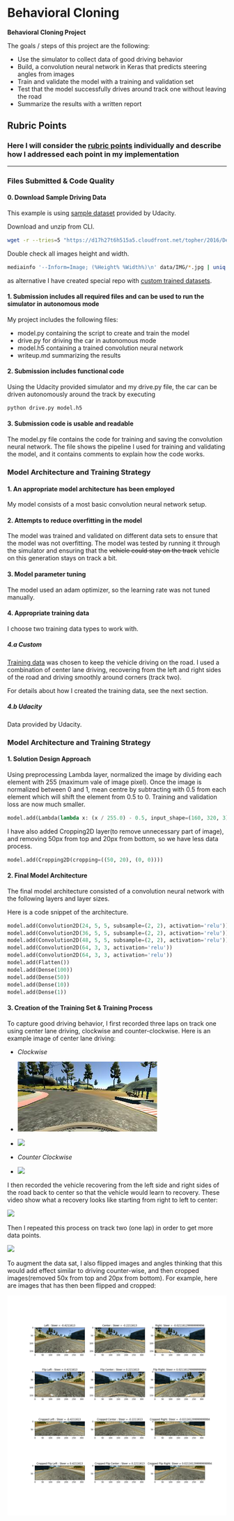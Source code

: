 # **Behavioral Cloning**

**Behavioral Cloning Project**

The goals / steps of this project are the following:

* Use the simulator to collect data of good driving behavior
* Build, a convolution neural network in Keras that predicts steering angles from images
* Train and validate the model with a training and validation set
* Test that the model successfully drives around track one without leaving the road
* Summarize the results with a written report

[//]: # (Image References)

[image1]: ./../examples/center.jpg
[image2]: ./../examples/dataset.png "Dataset"

## Rubric Points

### Here I will consider the [rubric points](https://review.udacity.com/#!/rubrics/432/view) individually and describe how I addressed each point in my implementation

---

### Files Submitted & Code Quality

#### 0. Download Sample Driving Data

This example is using [sample dataset](https://d17h27t6h515a5.cloudfront.net/topher/2016/December/584f6edd_data/data.zip) provided by Udacity.

Download and unzip from CLI.

```sh
wget -r --tries=5 "https://d17h27t6h515a5.cloudfront.net/topher/2016/December/584f6edd_data/data.zip" && unzip data.zip
```

Double check all images height and width.

```sh
mediainfo '--Inform=Image; (%Height% %Width%)\n' data/IMG/*.jpg | uniq
```

as alternative I have created special repo with [custom trained datasets](https://github.com/Horki/behavioral_data).

#### 1. Submission includes all required files and can be used to run the simulator in autonomous mode

My project includes the following files:

* model.py containing the script to create and train the model
* drive.py for driving the car in autonomous mode
* model.h5 containing a trained convolution neural network
* writeup.md summarizing the results

#### 2. Submission includes functional code

Using the Udacity provided simulator and my drive.py file, the car can be driven autonomously around the track by executing

```sh
python drive.py model.h5
```

#### 3. Submission code is usable and readable

The model.py file contains the code for training and saving the convolution neural network. The file shows the pipeline I used for training and validating the model, and it contains comments to explain how the code works.

### Model Architecture and Training Strategy

#### 1. An appropriate model architecture has been employed

My model consists of a most basic convolution neural network setup.
<!--
My model consists of a convolution neural network with 3x3 filter sizes and depths between 32 and 128 (model.py lines 18-24)

The model includes RELU layers to introduce nonlinearity (code line 20), and the data is normalized in the model using a Keras lambda layer (code line 18).
-->

#### 2. Attempts to reduce overfitting in the model

The model was trained and validated on different data sets to ensure that the model was not overfitting. The model was tested by running it through the simulator and ensuring that the ~~vehicle could stay on the track~~ vehicle on this generation stays on track a bit.
<!--
The model contains dropout layers in order to reduce overfitting (model.py lines 21).

The model was trained and validated on different data sets to ensure that the model was not overfitting (code line 10-16). The model was tested by running it through the simulator and ensuring that the vehicle could stay on the track.
-->

#### 3. Model parameter tuning

The model used an adam optimizer, so the learning rate was not tuned manually.

#### 4. Appropriate training data

I choose two training data types to work with.

##### 4.a Custom

[Training data](https://github.com/Horki/behavioral_data) was chosen to keep the vehicle driving on the road. I used a combination of center lane driving, recovering from the left and right sides of the road and driving smoothly around corners (track two).

For details about how I created the training data, see the next section.

##### 4.b Udacity

Data provided by Udacity.

### Model Architecture and Training Strategy

#### 1. Solution Design Approach

Using preprocessing Lambda layer, normalized the image by dividing each element with 255 (maximum vale of image pixel).
Once the image is normalized between 0 and 1, mean centre by subtracting with 0.5 from each element which will shift the element from 0.5 to 0.
Training and validation loss are now much smaller.

```python
model.add(Lambda(lambda x: (x / 255.0) - 0.5, input_shape=(160, 320, 3)))
```

I have also added Cropping2D layer(to remove unnecessary part of image), and removing 50px from top and 20px from bottom, so we have less data process.

```python
model.add(Cropping2D(cropping=((50, 20), (0, 0))))
```

<!--
The overall strategy for deriving a model architecture was to ...

My first step was to use a convolution neural network model similar to the ... I thought this model might be appropriate because ...

In order to gauge how well the model was working, I split my image and steering angle data into a training and validation set. I found that my first model had a low mean squared error on the training set but a high mean squared error on the validation set. This implied that the model was overfitting. 

To combat the overfitting, I modified the model so that ...

Then I ... 

The final step was to run the simulator to see how well the car was driving around track one. There were a few spots where the vehicle fell off the track... to improve the driving behavior in these cases, I ....

At the end of the process, the vehicle is able to drive autonomously around the track without leaving the road.
-->

#### 2. Final Model Architecture

The final model architecture consisted of a convolution neural network with the following layers and layer sizes.

<!--
Here is a visualization of the architecture (note: visualizing the architecture is optional according to the project rubric)
-->

Here is a code snippet of the architecture.

```python
model.add(Convolution2D(24, 5, 5, subsample=(2, 2), activation='relu'))
model.add(Convolution2D(36, 5, 5, subsample=(2, 2), activation='relu'))
model.add(Convolution2D(48, 5, 5, subsample=(2, 2), activation='relu'))
model.add(Convolution2D(64, 3, 3, activation='relu'))
model.add(Convolution2D(64, 3, 3, activation='relu'))
model.add(Flatten())
model.add(Dense(100))
model.add(Dense(50))
model.add(Dense(10))
model.add(Dense(1))
```

#### 3. Creation of the Training Set & Training Process

To capture good driving behavior, I first recorded three laps on track one using center lane driving, clockwise and counter-clockwise. Here is an example image of center lane driving:

* _Clockwise_
* ![alt text][image1]
* <img src="https://raw.githubusercontent.com/Horki/behavioral_data/master/examples/test_1.gif" />

* _Counter Clockwise_
* <img src="https://raw.githubusercontent.com/Horki/behavioral_data/master/examples/test_2.gif" />

I then recorded the vehicle recovering from the left side and right sides of the road back to center so that the vehicle would learn to recovery. These video show what a recovery looks like starting from right to left to center:

<img src="https://raw.githubusercontent.com/Horki/behavioral_data/master/examples/test_3.gif" />

Then I repeated this process on track two (one lap) in order to get more data points.

<img src="https://raw.githubusercontent.com/Horki/behavioral_data/master/examples/test_4.gif" />

To augment the data sat, I also flipped images and angles thinking that this would add effect similar to driving counter-wise, and then cropped images(removed 50x from top and 20px from bottom).
For example, here are images that has then been flipped and cropped:

![alt text][image2]

<!-- Etc .... -->

<!-- After the collection process, I had X number of data points. I then preprocessed this data by ... -->

<!-- I finally randomly shuffled the data set and put Y% of the data into a validation set.  -->

<!-- I used this training data for training the model. The validation set helped determine if the model was over or under fitting. The ideal number of epochs was Z as evidenced by ... I used an adam optimizer so that manually training the learning rate wasn't necessary. -->
